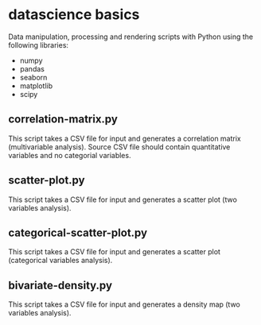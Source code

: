 # datascience basics
Data manipulation, processing and rendering scripts with Python using the following libraries:

* numpy
* pandas
* seaborn
* matplotlib
* scipy

## correlation-matrix.py
This script takes a CSV file for input and generates a correlation matrix (multivariable analysis).
Source CSV file should contain quantitative variables and no categorial variables.

## scatter-plot.py
This script takes a CSV file for input and generates a scatter plot (two variables analysis).

## categorical-scatter-plot.py
This script takes a CSV file for input and generates a scatter plot (categorical variables analysis).

## bivariate-density.py
This script takes a CSV file for input and generates a density map (two variables analysis).
